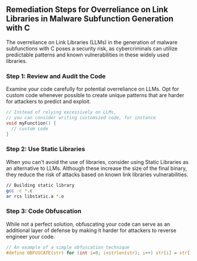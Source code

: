 

## Remediation Steps for Overreliance on Link Libraries in Malware Subfunction Generation with C

The overreliance on Link Libraries (LLMs) in the generation of malware subfunctions with C poses a security risk, as cybercriminals can utilize predictable patterns and known vulnerabilities in these widely used libraries. 

### Step 1: Review and Audit the Code
Examine your code carefully for potential overreliance on LLMs. Opt for custom code whenever possible to create unique patterns that are harder for attackers to predict and exploit. 

```C
// Instead of relying excessively on LLMs, 
// you can consider writing customized code, for instance
void myFunction() {
  // custom code
}
```

### Step 2: Use Static Libraries
When you can't avoid the use of libraries, consider using Static Libraries as an alternative to LLMs. Although these increase the size of the final binary, they reduce the risk of attacks based on known link libraries vulnerabilities.

```bash
// Building static library
gcc -c *.c
ar rcs libstatic.a *.o
```


### Step 3: Code Obfuscation
While not a perfect solution, obfuscating your code can serve as an additional layer of defense by making it harder for attackers to reverse engineer your code. 

```C
// An example of a simple obfuscation technique
#define OBFUSCATE(str) for (int i=0; i<strlen(str); i++) str[i] = str[i] ^ 0xAA;
```